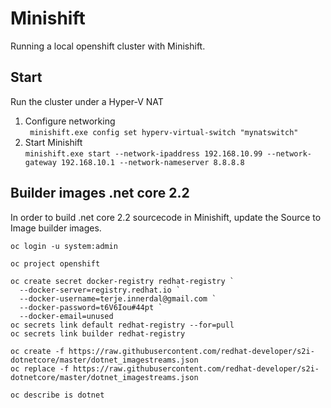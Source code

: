 # Minishift
Running a local openshift cluster with Minishift.

## Start
Run the cluster under a Hyper-V NAT 

1. Configure networking  
   ```  minishift.exe config set hyperv-virtual-switch "mynatswitch" ```
2. Start Minishift  
   ``` minishift.exe start --network-ipaddress 192.168.10.99 --network-gateway 192.168.10.1 --network-nameserver 8.8.8.8 ```


## Builder images .net core 2.2

In order to build .net core 2.2 sourcecode in Minishift, update the Source to Image builder images. 

```
oc login -u system:admin

oc project openshift

oc create secret docker-registry redhat-registry `
  --docker-server=registry.redhat.io `
  --docker-username=terje.innerdal@gmail.com `
  --docker-password=t6V6Iou#44pt `
  --docker-email=unused
oc secrets link default redhat-registry --for=pull
oc secrets link builder redhat-registry

oc create -f https://raw.githubusercontent.com/redhat-developer/s2i-dotnetcore/master/dotnet_imagestreams.json
oc replace -f https://raw.githubusercontent.com/redhat-developer/s2i-dotnetcore/master/dotnet_imagestreams.json

oc describe is dotnet
```